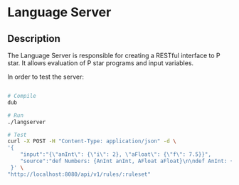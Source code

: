 # Language Server

## Description

The Language Server is responsible for creating a RESTful interface to P star. It allows evaluation of P star programs and input variables.

In order to test the server:

``` bash

# Compile
dub

# Run
./langserver

# Test
curl -X POST -H "Content-Type: application/json" -d \
'{
	"input":"{\"anInt\": {\"i\": 2}, \"aFloat\": {\"f\": 7.5}}",
	"source":"def Numbers: {AnInt anInt, AFloat aFloat}\n\ndef AnInt: {sint64 i}\ndef AFloat: {fp32 f}\n\nwhen (Numbers numbers):\n    return numbers.anInt.i != numbers.aFloat.f;\n\nthen (Numbers numbers):\n    return {anInt: {i: numbers.anInt.i + sint64(numbers.aFloat.f)}, aFloat: numbers.aFloat}"
 }' \ 
"http://localhost:8080/api/v1/rules/:ruleset"
```